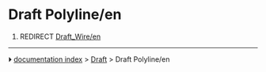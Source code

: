 # Draft Polyline/en
1.  REDIRECT [Draft_Wire/en](Draft_Wire/en.md)



---
⏵ [documentation index](../README.md) > [Draft](Draft_Workbench.md) > Draft Polyline/en
